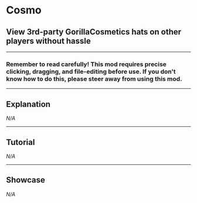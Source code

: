 # Cosmo
## View 3rd-party GorillaCosmetics hats on other players without hassle

---

### Remember to read carefully! This mod requires precise clicking, dragging, and file-editing before use. If you don't know how to do this, please steer away from using this mod.

---

## Explanation

*N/A*

---

## Tutorial

*N/A*

---

## Showcase

*N/A*
